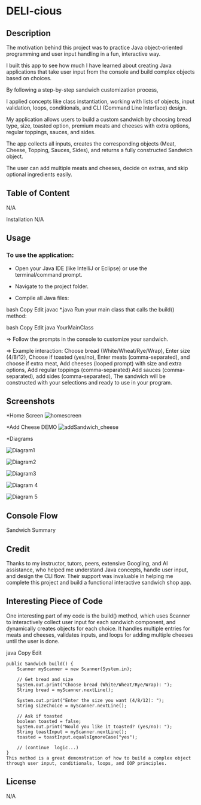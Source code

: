 # DELI-cious

## Description
The motivation behind this project was to practice Java object-oriented programming and user input handling in a fun, interactive way.

I built this app to see how much I have learned about creating Java applications that take user input from the console and build complex objects based on choices.

By following a step-by-step sandwich customization process,

I applied concepts like class instantiation, working with lists of objects, input validation, loops, conditionals, and CLI (Command Line Interface) design.

My application allows users to build a custom sandwich by choosing bread type, size, toasted option, premium meats and cheeses with extra options, regular toppings, sauces, and sides.

The app collects all inputs, creates the corresponding objects (Meat, Cheese, Topping, Sauces, Sides), and returns a fully constructed Sandwich object.

The user can add multiple meats and cheeses, decide on extras, and skip optional ingredients easily.

## Table of Content
N/A

Installation
N/A

## Usage
### To use the application:

- Open your Java IDE (like IntelliJ or Eclipse) or use the terminal/command prompt.

- Navigate to the project folder.

- Compile all Java files:

bash
Copy
Edit
javac *.java
Run your main class that calls the build() method:

bash
Copy
Edit
java YourMainClass

=> Follow the prompts in the console to customize your sandwich.

=> Example interaction: Choose bread (White/Wheat/Rye/Wrap), Enter size (4/8/12), Choose if toasted (yes/no), Enter meats (comma-separated), and choose if extra meat, Add cheeses (looped prompt) with size and extra options, Add regular toppings (comma-separated)
Add sauces (comma-separated), add sides (comma-separated), The sandwich will be constructed with your selections and ready to use in your program.

## Screenshots

  *Home Screen
![homescreen](Resources/videos_gif/homescreen%20reduce.gif)

  *Add Cheese DEMO
![addSandwich_cheese](Resources/videos_gif/addSandwich_cheese_reduced.gif)


  *Diagrams

![Diagram1](Resources/images/reduce%20diag1.png)

![Diagram2](Resources/images/reduced%20white.png)

![Diagram3](Resources/images/tree.png)

![Diagram 4](Resources/images/tree1.png)

![Diagram 5](Resources/images/tree2.png)


## Console Flow

Sandwich Summary

## Credit
Thanks to my instructor, tutors, peers, extensive Googling, and AI assistance, who helped me understand Java concepts, handle user input, and design the CLI flow. Their support was invaluable in helping me complete this project and build a functional interactive sandwich shop app.

## Interesting Piece of Code
One interesting part of my code is the build() method, which uses Scanner to interactively collect user input for each sandwich component, and dynamically creates objects for each choice. It handles multiple entries for meats and cheeses, validates inputs, and loops for adding multiple cheeses until the user is done.

java
Copy
Edit
```
public Sandwich build() {
    Scanner myScanner = new Scanner(System.in);

    // Get bread and size
    System.out.print("Choose bread (White/Wheat/Rye/Wrap): ");
    String bread = myScanner.nextLine();

    System.out.print("Enter the size you want (4/8/12): ");
    String sizeChoice = myScanner.nextLine();

    // Ask if toasted
    boolean toasted = false;
    System.out.print("Would you like it toasted? (yes/no): ");
    String toastInput = myScanner.nextLine();
    toasted = toastInput.equalsIgnoreCase("yes");

    // (continue  logic...)
}
This method is a great demonstration of how to build a complex object through user input, conditionals, loops, and OOP principles.
```

## License
N/A

